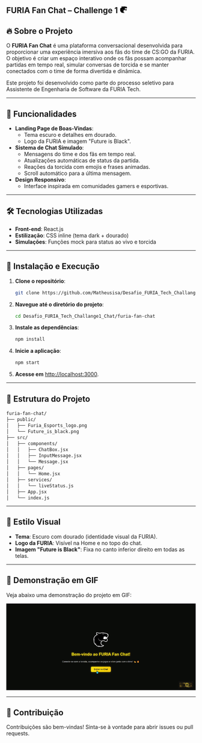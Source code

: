 ## FURIA Fan Chat – Challenge 1  <img src="./furia-fan-chat/public/Furia_Esports_logo.png" alt="FURIA Esports Logo" width="20" /> 


## 🔥 Sobre o Projeto

O **FURIA Fan Chat** é uma plataforma conversacional desenvolvida para proporcionar uma experiência imersiva aos fãs do time de CS:GO da FURIA. O objetivo é criar um espaço interativo onde os fãs possam acompanhar partidas em tempo real, simular conversas de torcida e se manter conectados com o time de forma divertida e dinâmica.

Este projeto foi desenvolvido como parte do processo seletivo para Assistente de Engenharia de Software da FURIA Tech.

---

## 🎯 Funcionalidades

- **Landing Page de Boas-Vindas**:
  - Tema escuro e detalhes em dourado.
  - Logo da FURIA e imagem "Future is Black".
- **Sistema de Chat Simulado**:
  - Mensagens do time e dos fãs em tempo real.
  - Atualizações automáticas de status da partida.
  - Reações da torcida com emojis e frases animadas.
  - Scroll automático para a última mensagem.
- **Design Responsivo**:
  - Interface inspirada em comunidades gamers e esportivas.

---

## 🛠️ Tecnologias Utilizadas

- **Front-end**: React.js
- **Estilização**: CSS inline (tema dark + dourado)
- **Simulações**: Funções mock para status ao vivo e torcida

---

## 🚀 Instalação e Execução

1. **Clone o repositório**:

   ```bash
   git clone https://github.com/Matheusisa/Desafio_FURIA_Tech_Challange1_Chat.git
   ```

2. **Navegue até o diretório do projeto**:

   ```bash
   cd Desafio_FURIA_Tech_Challange1_Chat/furia-fan-chat
   ```

3. **Instale as dependências**:

   ```bash
   npm install
   ```

4. **Inicie a aplicação**:

   ```bash
   npm start
   ```

5. **Acesse em** [http://localhost:3000](http://localhost:3000).

---

## 📂 Estrutura do Projeto

```
furia-fan-chat/
├── public/
│   ├── Furia_Esports_logo.png
│   └── Future_is_black.png
├── src/
│   ├── components/
│   │   ├── ChatBox.jsx
│   │   ├── InputMessage.jsx
│   │   └── Message.jsx
│   ├── pages/
│   │   └── Home.jsx
│   ├── services/
│   │   └── liveStatus.js
│   ├── App.jsx
│   └── index.js
```

---

## 🎨 Estilo Visual

- **Tema**: Escuro com dourado (identidade visual da FURIA).
- **Logo da FURIA**: Visível na Home e no topo do chat.
- **Imagem "Future is Black"**: Fixa no canto inferior direito em todas as telas.

---


## 🎥 Demonstração em GIF

Veja abaixo uma demonstração do projeto em GIF:

![Demonstração do FURIA Fan Chat](./furia-fan-chat/public/FURIA%20Fan%20Chat%20gif.gif)

---

## 🤝 Contribuição

Contribuições são bem-vindas! Sinta-se à vontade para abrir issues ou pull requests.
